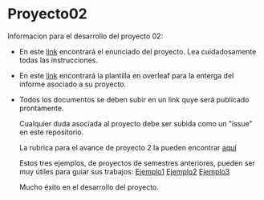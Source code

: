 # Proyecto02

Informacion para el desarrollo del proyecto 02:

* En este [link](https://github.com/IEE2463-SEP/Proyecto02/blob/main/Proyecto02_IEE2463.pdf) encontrará el enunciado del proyecto. Lea cuidadosamente todas las instrucciones. 
* En este [link](https://github.com/IEE2463-SEP/Proyecto02/blob/main/Informe_Proyecto_2_SEP.zip) encontrará la plantilla en overleaf para la enterga del informe asociado a su proyecto. 
* Todos los documentos se deben subir en un link quye será publicado prontamente.

  Cualquier duda asociada al proyecto debe ser subida como un "issue" en este repositorio.

  La rubrica para el avance de proyecto 2 la pueden encontrar [aquí](https://github.com/IEE2463-SEP/Proyecto02/blob/main/Rubrica_Avance_Proyecto_02_IEE2463.pdf)

  Estos tres ejemplos, de proyectos de semestres anteriores, pueden ser muy útiles para guiar sus trabajos:
  [Ejemplo1](https://github.com/IEE2463-SEP/Proyecto02/blob/main/G6_1S24.zip)
  [Ejemplo2](https://github.com/IEE2463-SEP/Proyecto02/blob/main/G18_1S24.zip)
  [Ejemplo3](https://github.com/IEE2463-SEP/Proyecto02/blob/main/G11_1S24.zip)

  Mucho éxito en el desarrollo del proyecto.
